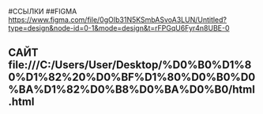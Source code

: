 #ССЫЛКИ
##FIGMA https://www.figma.com/file/0gOIb31N5KSmbASvoA3LUN/Untitled?type=design&node-id=0-1&mode=design&t=rFPGqU6Fyr4n8UBE-0
## САЙТ file:///C:/Users/User/Desktop/%D0%B0%D1%80%D1%82%20%D0%BF%D1%80%D0%B0%D0%BA%D1%82%D0%B8%D0%BA%D0%B0/html.html
